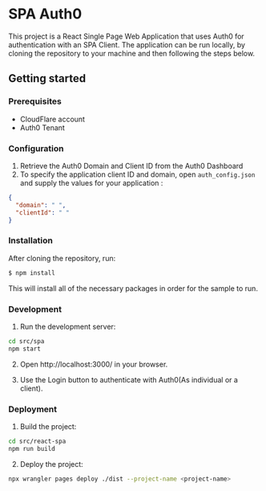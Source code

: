 # SPA Auth0 
This project is a React Single Page Web Application that uses Auth0 for authentication with an SPA Client. 
The application can be run locally, by cloning the repository to your machine and then following the steps below.

## Getting started 
### Prerequisites 
- CloudFlare account 
- Auth0 Tenant 

### Configuration 
1. Retrieve the Auth0 Domain and Client ID from the Auth0 Dashboard 
2. To specify the application client ID and domain, open ``auth_config.json`` and supply the values for your application : 
```json 
{
  "domain": " ",
  "clientId": " "
}
```
### Installation

After cloning the repository, run:

```bash
$ npm install
```

This will install all of the necessary packages in order for the sample to run. 

### Development 
1. Run the development server:
```bash 
cd src/spa
npm start
```
2. Open http://localhost:3000/ in your browser.

3. Use the Login button to authenticate with Auth0(As individual or a client).

### Deployment 
1. Build the project: 

```bash
cd src/react-spa
npm run build
```

2. Deploy the project:

```bash
npx wrangler pages deploy ./dist --project-name <project-name>
```